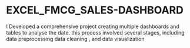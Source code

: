 # EXCEL_FMCG_SALES-DASHBOARD
I Developed a comprehensive project creating multiple dashboards and tables to analyse the date. this process involved  several stages, including data preprocessing data cleaning , and data visualization
